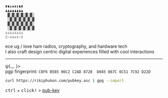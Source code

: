 ```
♜♞♝♚♛♝♞♜
♟♟♟♟♟♟♟♟
 ▓░▓░▓░▓░▓░▓░
 ░▓░▓░▓░▓░▓░▓
 ▓░▓░▓░▓░▓░▓░
 ░▓░▓░▓░▓░▓░▓
♙♙♙♙♙♙♙♙
♖♘♗♔♕♗♘♖
```
ece ug / love ham radios, cryptography, and hardware tech <br/>
I also craft design centric digital experiences filled with cool interactions

---
ψ(._. )><br/> 
pgp fingerprint: `C8F6 B585 06C2 C2AD 8728  D045 867C 6C51 7C92 D22D`
```bash
curl https://rikiphukon.com/pubkey.asc | gpg --import
```

<kbd>ctrl</kbd> + <kbd>click!</kbd> > [pub-key](https://rikiphukon.com/pubkey.asc)
